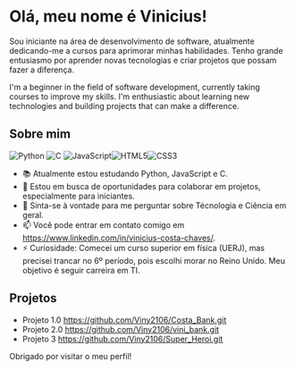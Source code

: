 # Olá, meu nome é Vinicius!



Sou iniciante na área de desenvolvimento de software, atualmente dedicando-me a cursos para aprimorar minhas habilidades. Tenho grande entusiasmo por aprender novas tecnologias e criar projetos que possam fazer a diferença.

I'm a beginner in the field of software development, currently taking courses to improve my skills. I'm enthusiastic about learning new technologies and building projects that can make a difference.

## Sobre mim

 ![Python](https://img.shields.io/badge/python-3670A0?style=for-the-badge&logo=python&logoColor=ffdd54)                                               ![C](https://img.shields.io/badge/C-00599C?style=for-the-badge&logo=c&logoColor=white)                                         ![JavaScript](https://img.shields.io/badge/JavaScript-F7DF1E?style=for-the-badge&logo=javascript&logoColor=black)![HTML5](https://img.shields.io/badge/HTML5-E34F26?style=for-the-badge&logo=html5&logoColor=white)![CSS3](https://img.shields.io/badge/CSS3-1572B6?style=for-the-badge&logo=css3&logoColor=white)
 
- 📚 Atualmente estou estudando Python, JavaScript e C. 
- 🤝 Estou em busca de oportunidades para colaborar em projetos, especialmente para iniciantes.
- 💬 Sinta-se à vontade para me perguntar sobre Técnologia e Ciência em geral.
- 📫 Você pode entrar em contato comigo em https://www.linkedin.com/in/vinicius-costa-chaves/.
- ⚡ Curiosidade: Comecei um curso superior em física (UERJ), mas precisei trancar no 6º período, pois escolhi morar no Reino Unido. Meu objetivo é seguir carreira em TI.  

## Projetos

- Projeto 1.0 https://github.com/Viny2106/Costa_Bank.git
- Projeto 2.0 https://github.com/Viny2106/vini_bank.git
- Projeto 3 https://github.com/Viny2106/Super_Heroi.git

Obrigado por visitar o meu perfil!
